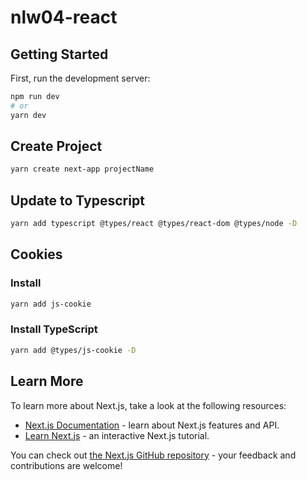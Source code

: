 # nlw04-react

## Getting Started

First, run the development server:

```bash
npm run dev
# or
yarn dev
```

## Create Project

```bash
yarn create next-app projectName
```

## Update to Typescript

```bash
yarn add typescript @types/react @types/react-dom @types/node -D
```

## Cookies

### Install
```bash
yarn add js-cookie
```

### Install TypeScript
```bash
yarn add @types/js-cookie -D
```

## Learn More

To learn more about Next.js, take a look at the following resources:

- [Next.js Documentation](https://nextjs.org/docs) - learn about Next.js features and API.
- [Learn Next.js](https://nextjs.org/learn) - an interactive Next.js tutorial.

You can check out [the Next.js GitHub repository](https://github.com/vercel/next.js/) - your feedback and contributions are welcome!